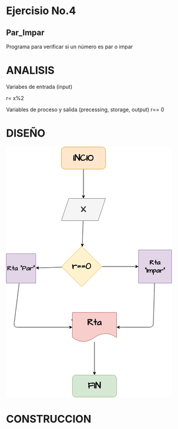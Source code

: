 # Ejercisio No.4 
 ## Par_Impar
Programa para verificar si un número es par o impar


# ANALISIS

Variabes de entrada (input)

r= x%2


Variables de proceso y salida (precessing, storage, output)
r== 0


# DISEÑO

![Diagrama de flujo](diagrama.png "Diagrama de flujo")

# CONSTRUCCION